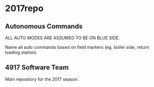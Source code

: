 # 2017repo
## Autonomous Commands
ALL AUTO MODES ARE ASSUMED TO BE ON BLUE SIDE.

Name all auto commands based on field markers (eg. boiler side, return loading station).
## 4917 Software Team
Main repository for the 2017 season.
